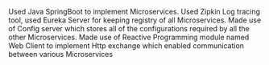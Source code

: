 Used Java SpringBoot to implement Microservices. Used Zipkin Log tracing tool, used Eureka Server for keeping registry of all Microservices.
Made use of Config server which stores all of the configurations required by all the other Microservices.
Made use of Reactive Programming module named Web Client to implement Http exchange which enabled communication between various Microservices
